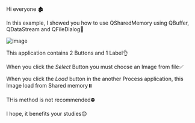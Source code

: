 Hi everyone 🏚️

In this example, I showed you how to use QSharedMemory using QBuffer, QDataStream and QFileDialog💫

![image](https://user-images.githubusercontent.com/91613858/222421447-36bda046-f84d-4562-9bf9-ece1e9400be4.png)

This application contains 2 Buttons and 1 Label👌

When you click the *Select* Button you must choose an Image from file✅

When you click the *Load* button in the another Process application, this Image load from Shared memory⏸️

THis method is not recommended⛔

I hope, it benefits your studies😊
